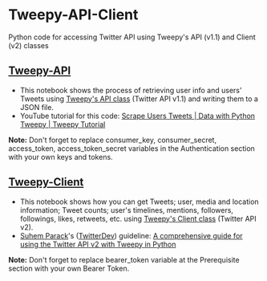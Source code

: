 # Tweepy-API-Client
Python code for accessing Twitter API using Tweepy's API (v1.1) and Client (v2) classes


## [Tweepy-API](https://github.com/Social-Media-in-Turkey/Tweepy-API-Client/blob/main/Tweepy_API.ipynb)
- This notebook shows the process of retrieving user info and users' Tweets using [Tweepy's API class](https://docs.tweepy.org/en/stable/api.html) (Twitter API v1.1) and writing them to a JSON file.
- YouTube tutorial for this code: [Scrape Users Tweets | Data with Python Tweepy | Tweepy Tutorial](https://youtu.be/1ELzPZcpTsg)

**Note:** Don't forget to replace consumer_key, consumer_secret, access_token, access_token_secret variables in the Authentication section with your own keys and tokens.

## [Tweepy-Client](https://github.com/Social-Media-in-Turkey/Tweepy-API-Client/blob/main/Tweepy_Client.ipynb)
- This notebook shows how you can get Tweets; user, media and location information; Tweet counts; user's timelines, mentions, followers, followings, likes, retweets, etc. using [Tweepy's Client class](https://docs.tweepy.org/en/stable/client.html) (Twitter API v2).
- [Suhem Parack](https://twitter.com/suhemparack)'s ([TwitterDev](https://twitter.com/TwitterDev)) guideline: [A comprehensive guide for using the Twitter API v2 with Tweepy in Python](https://dev.to/twitterdev/a-comprehensive-guide-for-using-the-twitter-api-v2-using-tweepy-in-python-15d9)

**Note:** Don't forget to replace bearer_token variable at the Prerequisite section with your own Bearer Token.
